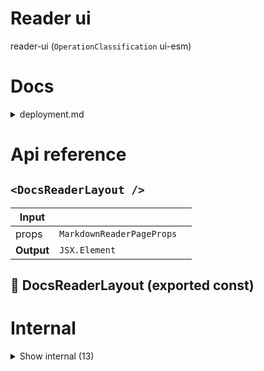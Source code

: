 # Reader ui

reader-ui (`OperationClassification` ui-esm)



# Docs

<details><summary>deployment.md</summary>
    
  As you may have noticed, this library doesn't do any api calls and can be used in a completely static way.

If you want to deploy your markdown assets statically though, you must fill your `public` folder in your next.js project with all the assets you referred to in your markdown files, otherwise they won't be able to be found!

Luckily, we've created a little script for you to easily do this. It can be found in the package.json scripts if you've used the template. It's called `fillPublic`, and it simply runs `node fillPublic.js`, which should be a file in your folder.

All it does, is require all pages that you also require in your `getStaticPaths` function. It then filters out all `WebPage`s that aren't markdown, and will fill your public folder with all assets found in the markdown files.

If you want to use your reader pages in a production environment, all you have to do is make sure you alter the script as needed, and run it at your deployment environment.

What it looks like:

```js
const { copyReaderStaticAssets } = require("collect-static-assets");
// import your function here to get all pages for your website (including the `FileWebPage`[])
// const { getAllMyPages } = require("my-node-operation");

const fillPublic = async () => {
  // It is undefined now, but you can simply remove that and uncomment the line below.
  // const pages = await getAllMyPages();
  const pages = undefined;
  if (!pages) return;
  return copyReaderStaticAssets(process.cwd(), pages);
};
fillPublic();
```

As you can see in the comments, you need to require your `WebPage`[] and provide it to the `copyReaderStaticAssets` function.

Once you save this and attach it to the build process in your deployment, your deployment will always include your static assets in the public folder, and your assets will be able to be found.

Boom!

  </details>

# Api reference

## `<DocsReaderLayout />`

| Input      |    |    |
| ---------- | -- | -- |
| props | `MarkdownReaderPageProps` |  |
| **Output** | `JSX.Element`   |    |



## 📄 DocsReaderLayout (exported const)

# Internal

<details><summary>Show internal (13)</summary>
    
  # `<AugmentedWordComponent />`




| Input      |    |    |
| ---------- | -- | -- |
| props | { augmentedWord: `AugmentedWord`, <br />augmentedWordObject: `MappedObject<AugmentedWord>`, <br /> } |  |
| **Output** | `JSX.Element`   |    |



## `<Dictionary />`

| Input      |    |    |
| ---------- | -- | -- |
| props | { augmentedWordObject: `MappedObject<AugmentedWord>`, <br />word?: string, <br /> } |  |
| **Output** | `JSX.Element`   |    |



## `<Header />`

| Input      |    |    |
| ---------- | -- | -- |
| props | { publicBundleConfig?: {  }, <br /> } |  |
| **Output** | `JSX.Element`   |    |



## `<Layout />`

| Input      |    |    |
| ---------- | -- | -- |
| props | { publicBundleConfig?: {  }, <br />children: {  }, <br />augmentedWordObject?: `MappedObject<AugmentedWord>`, <br />menu: `MenuObjectType<FilePage>`, <br /> } |  |
| **Output** | `JSX.Element`   |    |



## `<ReaderPageContent />`

This is rendering a `WebMarkdownFile` and optionally navigation.


| Input      |    |    |
| ---------- | -- | -- |
| props | `ReaderPageContentProps` |  |
| **Output** | `JSX.Element`   |    |



## `<ReaderPageHeader />`

| Input      |    |    |
| ---------- | -- | -- |
| props | { markdownFile?: {  }, <br />projectRelativeMarkdownPath?: string, <br /> } |  |
| **Output** | `JSX.Element`   |    |



## 📄 AugmentedWordComponent (exported const)

## 📄 Dictionary (exported const)

## 📄 Header (exported const)

## 📄 Layout (exported const)

## 📄 ReaderPageContent (exported const)

This is rendering a `WebMarkdownFile` and optionally navigation.


## 📄 ReaderPageHeader (exported const)

## 📄 { useStore, StoreProvider } (exported const)

  </details>

